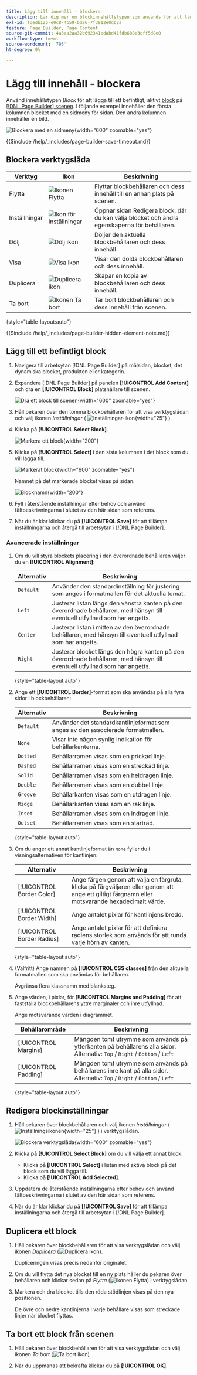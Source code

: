 ```yaml
---
title: Lägg till innehåll - blockera
description: Lär dig mer om blockinnehållstypen som används för att lägga till ett återanvändbart block på  [!DNL Page Builder] scenen.
exl-id: fcedb125-e0c8-4b59-bd26-7f3912e0db2a
feature: Page Builder, Page Content
source-git-commit: 4a3aa2aa32b692341edabd41fdb608e3cff5d8e0
workflow-type: tm+mt
source-wordcount: '795'
ht-degree: 0%

---
```


# Lägg till innehåll - blockera

Använd innehållstypen _Block_ för att lägga till ett befintligt, aktivt [block](../content-design/blocks.md) på [[!DNL Page Builder] scenen](workspace.md#stage). I följande exempel innehåller den första kolumnen blocket med en sidmeny för sidan. Den andra kolumnen innehåller en bild.

![Blockera med en sidmeny](./assets/pb-add-content-block-example.png){width="600" zoomable="yes"}

{{$include /help/_includes/page-builder-save-timeout.md}}

## Blockera verktygslåda

| Verktyg | Ikon | Beskrivning |
| --------- | -------- | ------------- |
| Flytta | ![Ikonen Flytta](./assets/pb-icon-move.png) | Flyttar blockbehållaren och dess innehåll till en annan plats på scenen. |
| Inställningar | ![Ikon för inställningar](./assets/pb-icon-settings.png) | Öppnar sidan Redigera block, där du kan välja blocket och ändra egenskaperna för behållaren. |
| Dölj | ![Dölj ikon](./assets/pb-icon-hide.png) | Döljer den aktuella blockbehållaren och dess innehåll. |
| Visa | ![Visa ikon](./assets/pb-icon-show.png) | Visar den dolda blockbehållaren och dess innehåll. |
| Duplicera | ![Duplicera ikon](./assets/pb-icon-duplicate.png) | Skapar en kopia av blockbehållaren och dess innehåll. |
| Ta bort | ![Ikonen Ta bort](./assets/pb-icon-remove.png) | Tar bort blockbehållaren och dess innehåll från scenen. |

{style="table-layout:auto"}

{{$include /help/_includes/page-builder-hidden-element-note.md}}

## Lägg till ett befintligt block

1. Navigera till arbetsytan [!DNL Page Builder] på målsidan, blocket, det dynamiska blocket, produkten eller kategorin.

1. Expandera [!DNL Page Builder] på panelen **[!UICONTROL Add Content]** och dra en **[!UICONTROL Block]** platshållare till scenen.

   ![Dra ett block till scenen](./assets/pb-add-content-block-drag.png){width="600" zoomable="yes"}

1. Håll pekaren över den tomma blockbehållaren för att visa verktygslådan och välj ikonen _Inställningar_ ( ![Inställningar-ikon](./assets/pb-icon-settings.png){width="25"} ).

1. Klicka på **[!UICONTROL Select Block]**.

   ![Markera ett block](./assets/pb-add-content-block-select.png){width="200"}

1. Klicka på **[!UICONTROL Select]** i den sista kolumnen i det block som du vill lägga till.

   ![Markerat block](./assets/pb-add-content-block-selected.png){width="600" zoomable="yes"}

   Namnet på det markerade blocket visas på sidan.

   ![Blocknamn](./assets/pb-add-content-block-name.png){width="200"}

1. Fyll i återstående inställningar efter behov och använd fältbeskrivningarna i slutet av den här sidan som referens.

1. När du är klar klickar du på **[!UICONTROL Save]** för att tillämpa inställningarna och återgå till arbetsytan i [!DNL Page Builder].

### Avancerade inställningar

1. Om du vill styra blockets placering i den överordnade behållaren väljer du en **[!UICONTROL Alignment]**:

   | Alternativ | Beskrivning |
   | ------ | ----------- |
   | `Default` | Använder den standardinställning för justering som anges i formatmallen för det aktuella temat. |
   | `Left` | Justerar listan längs den vänstra kanten på den överordnade behållaren, med hänsyn till eventuell utfyllnad som har angetts. |
   | `Center` | Justerar listan i mitten av den överordnade behållaren, med hänsyn till eventuell utfyllnad som har angetts. |
   | `Right` | Justerar blocket längs den högra kanten på den överordnade behållaren, med hänsyn till eventuell utfyllnad som har angetts. |

   {style="table-layout:auto"}

1. Ange ett **[!UICONTROL Border]**-format som ska användas på alla fyra sidor i blockbehållaren:

   | Alternativ | Beskrivning |
   | ------ | ----------- |
   | `Default` | Använder det standardkantlinjeformat som anges av den associerade formatmallen. |
   | `None` | Visar inte någon synlig indikation för behållarkanterna. |
   | `Dotted` | Behållarramen visas som en prickad linje. |
   | `Dashed` | Behållarramen visas som en streckad linje. |
   | `Solid` | Behållarramen visas som en heldragen linje. |
   | `Double` | Behållarramen visas som en dubbel linje. |
   | `Groove` | Behållarkanten visas som en utdragen linje. |
   | `Ridge` | Behållarkanten visas som en rak linje. |
   | `Inset` | Behållarramen visas som en indragen linje. |
   | `Outset` | Behållarramen visas som en startrad. |

   {style="table-layout:auto"}

1. Om du anger ett annat kantlinjeformat än `None` fyller du i visningsalternativen för kantlinjen:

   | Alternativ | Beskrivning |
   | ------ |------------ |
   | [!UICONTROL Border Color] | Ange färgen genom att välja en färgruta, klicka på färgväljaren eller genom att ange ett giltigt färgnamn eller motsvarande hexadecimalt värde. |
   | [!UICONTROL Border Width] | Ange antalet pixlar för kantlinjens bredd. |
   | [!UICONTROL Border Radius] | Ange antalet pixlar för att definiera radiens storlek som används för att runda varje hörn av kanten. |

   {style="table-layout:auto"}

1. (Valfritt) Ange namnen på **[!UICONTROL CSS classes]** från den aktuella formatmallen som ska användas för behållaren.

   Avgränsa flera klassnamn med blanksteg.

1. Ange värden, i pixlar, för **[!UICONTROL Margins and Padding]** för att fastställa blockbehållarens yttre marginaler och inre utfyllnad.

   Ange motsvarande värden i diagrammet.

   | Behållarområde | Beskrivning |
   | -------------- | ----------- |
   | [!UICONTROL Margins] | Mängden tomt utrymme som används på ytterkanten på behållarens alla sidor. Alternativ: `Top` / `Right` / `Bottom` / `Left` |
   | [!UICONTROL Padding] | Mängden tomt utrymme som används på behållarens inre kant på alla sidor. Alternativ: `Top` / `Right` / `Bottom` / `Left` |

   {style="table-layout:auto"}

## Redigera blockinställningar

1. Håll pekaren över blockbehållaren och välj ikonen _Inställningar_ ( ![Inställningsikonen](./assets/pb-icon-settings.png){width="25"} ) i verktygslådan.

   ![Blockera verktygslåda](./assets/pb-add-content-block-toolbox.png){width="600" zoomable="yes"}

1. Klicka på **[!UICONTROL Select Block]** om du vill välja ett annat block.

   - Klicka på **[!UICONTROL Select]** i listan med aktiva block på det block som du vill lägga till.
   - Klicka på **[!UICONTROL Add Selected]**.

1. Uppdatera de återstående inställningarna efter behov och använd fältbeskrivningarna i slutet av den här sidan som referens.

1. När du är klar klickar du på **[!UICONTROL Save]** för att tillämpa inställningarna och återgå till arbetsytan i [!DNL Page Builder].

## Duplicera ett block

1. Håll pekaren över blockbehållaren för att visa verktygslådan och välj ikonen _Duplicera_ (![Duplicera ikon](./assets/pb-icon-duplicate.png)).

   Dupliceringen visas precis nedanför originalet.

1. Om du vill flytta det nya blocket till en ny plats håller du pekaren över behållaren och klickar sedan på _Flytta_ (![ikonen Flytta](./assets/pb-icon-move.png)) i verktygslådan.

1. Markera och dra blocket tills den röda stödlinjen visas på den nya positionen.

   De övre och nedre kantlinjerna i varje behållare visas som streckade linjer när blocket flyttas.

## Ta bort ett block från scenen

1. Håll pekaren över blockbehållaren för att visa verktygslådan och välj ikonen _Ta bort_ (![Ta bort ikon](./assets/pb-icon-remove.png)).

1. När du uppmanas att bekräfta klickar du på **[!UICONTROL OK]**.

<!-- Last updated from includes: 2023-09-11 14:30:19 -->
